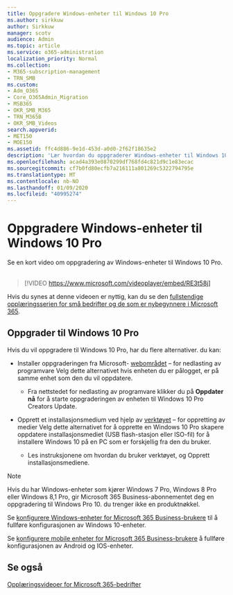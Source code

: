 ```yaml
---
title: Oppgradere Windows-enheter til Windows 10 Pro
ms.author: sirkkuw
author: Sirkkuw
manager: scotv
audience: Admin
ms.topic: article
ms.service: o365-administration
localization_priority: Normal
ms.collection:
- M365-subscription-management
- TRN_SMB
ms.custom:
- Adm_O365
- Core_O365Admin_Migration
- MSB365
- OKR_SMB_M365
- TRN_M365B
- OKR_SMB_Videos
search.appverid:
- MET150
- MOE150
ms.assetid: ffc4d886-9e1d-453d-a0d0-2f62f18635e2
description: 'Lær hvordan du oppgraderer Windows-enheter til Windows 10 Pro. '
ms.openlocfilehash: acad4a393e0870299df768fd4c821d9c1e83ecac
ms.sourcegitcommit: cf7b0fd80ecfb7a216111a801269c5322794795e
ms.translationtype: MT
ms.contentlocale: nb-NO
ms.lasthandoff: 01/09/2020
ms.locfileid: "40995274"
---
```

# <a name="upgrade-windows-devices-to-windows-10-pro"></a>Oppgradere Windows-enheter til Windows 10 Pro

Se en kort video om oppgradering av Windows-enheter til Windows 10 Pro.<br><br>

> [!VIDEO https://www.microsoft.com/videoplayer/embed/RE3t58j] 

Hvis du synes at denne videoen er nyttig, kan du se den [fullstendige opplæringsserien for små bedrifter og de som er nybegynnere i Microsoft 365](https://support.office.com/article/6ab4bbcd-79cf-4000-a0bd-d42ce4d12816).

## <a name="upgrade-to-windows-10-pro"></a>Oppgrader til Windows 10 Pro
  
Hvis du vil oppgradere til Windows 10 Pro, har du flere alternativer. du kan:
    
- Installer oppgraderingen fra Microsoft- [webområdet](https://go.microsoft.com/fwlink/?LinkID=836951 ) &ndash; for nedlasting av programvare Velg dette alternativet hvis enheten du er pålogget, er på samme enhet som den du vil oppdatere. 

    - Fra nettstedet for nedlasting av programvare klikker du på **Oppdater nå** for å starte oppgraderingen av enheten til Windows 10 Pro Creators Update. 
    
- Opprett et installasjonsmedium ved hjelp av [verktøyet](https://go.microsoft.com/fwlink/?LinkID=836960) &ndash; for oppretting av medier Velg dette alternativet for å opprette en Windows 10 Pro skapere oppdatere installasjonsmediet (USB flash-stasjon eller ISO-fil) for å installere Windows 10 på en PC som er forskjellig fra den du bruker.

    - Les instruksjonene om hvordan du bruker verktøyet, og Opprett installasjonsmediene. 

> [!NOTE]
> Hvis du har Windows-enheter som kjører Windows 7 Pro, Windows 8 Pro eller Windows 8,1 Pro, gir Microsoft 365 Business-abonnementet deg en oppgradering til Windows Pro 10. du trenger ikke en produktnøkkel.
    
Se [konfigurere Windows-enheter for Microsoft 365 Business-brukere](set-up-windows-devices.md) til å fullføre konfigurasjonen av Windows 10-enheter. 
  
Se [konfigurere mobile enheter for Microsoft 365 Business-brukere](set-up-mobile-devices.md) å fullføre konfigurasjonen av Android og IOS-enheter. 
  
## <a name="see-also"></a>Se også

[Opplæringsvideoer for Microsoft 365-bedrifter](https://support.office.com/article/6ab4bbcd-79cf-4000-a0bd-d42ce4d12816)

